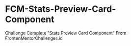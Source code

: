 # FCM-Stats-Preview-Card-Component
Challenge Complete "Stats Preview Card Component" From FrontenMentorChallenges.io

